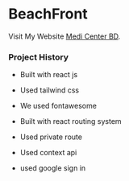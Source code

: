 # BeachFront

Visit My Website [Medi Center BD](https://medi-center-bd.netlify.app/).


### Project History ###   
 
* Built with react js

* Used tailwind css

* We used fontawesome

* Built with react routing system

* Used private route

* Used context api

* used google sign in


    